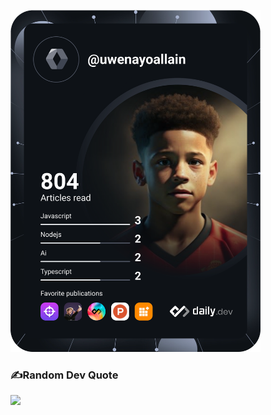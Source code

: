 <a href="https://app.daily.dev/uwenayoallain"><img src="https://github.com/uwenayoallain/uwenayoallain/blob/main/devcard.svg" width="400" alt="uwe's Dev Card"/></a>

### ✍️Random Dev Quote
![](https://quotes-github-readme.vercel.app/api?type=horizontal&theme=dark)
